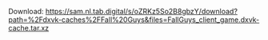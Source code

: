 Download: https://sam.nl.tab.digital/s/oZRKz5So2B8gbzY/download?path=%2Fdxvk-caches%2FFall%20Guys&files=FallGuys_client_game.dxvk-cache.tar.xz
